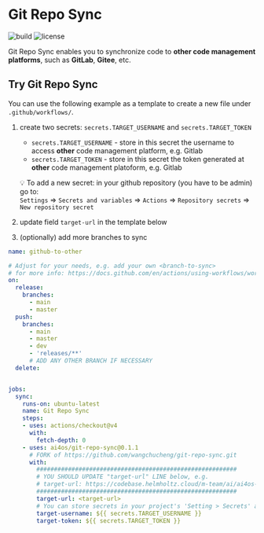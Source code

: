 # Git Repo Sync

![build](https://github.com/wangchucheng/git-repo-sync/workflows/build/badge.svg)
![license](https://img.shields.io/github/license/wangchucheng/git-repo-sync)

Git Repo Sync enables you to synchronize code to **other code management platforms**, such as **GitLab**, **Gitee**, etc.

## Try Git Repo Sync

You can use the following example as a template to create a new file under `.github/workflows/`.

1. create two secrets: `secrets.TARGET_USERNAME` and `secrets.TARGET_TOKEN`
   * `secrets.TARGET_USERNAME` - store in this secret the username to access **other** code management platform, e.g. Gitlab
   * `secrets.TARGET_TOKEN` - store in this secret the token generated at **other** code management platoform, e.g. Gitlab
   
   :bulb: To add a new secret: in your github repository (you have to be admin) go to: <br>
`Settings` => `Secrets and variables` => `Actions` => `Repository secrets` => `New repository secret`
2. update field `target-url` in the template below
3. (optionally) add more branches to sync


```yaml
name: github-to-other

# Adjust for your needs, e.g. add your own <branch-to-sync>
# for more info: https://docs.github.com/en/actions/using-workflows/workflow-syntax-for-github-actions
on:
  release:
    branches:
      - main
      - master
  push:
    branches:
      - main
      - master
      - dev
      - 'releases/**'
      # ADD ANY OTHER BRANCH IF NECESSARY
  delete:


jobs:
  sync:
    runs-on: ubuntu-latest
    name: Git Repo Sync
    steps:
    - uses: actions/checkout@v4
      with:
        fetch-depth: 0
    - uses: ai4os/git-repo-sync@0.1.1
      # FORK of https://github.com/wangchucheng/git-repo-sync.git
      with:
        #########################################################
        # YOU SHOULD UPDATE "target-url" LINE below, e.g.
        # target-url: https://codebase.helmholtz.cloud/m-team/ai/ai4os-yolov8-torch
        #########################################################
        target-url: <target-url>
        # You can store secrets in your project's 'Setting > Secrets' and reference the names here. Such as ${{ secrets.TARGET_TOKEN }}
        target-username: ${{ secrets.TARGET_USERNAME }}
        target-token: ${{ secrets.TARGET_TOKEN }}
```
